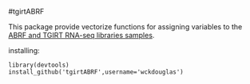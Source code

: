#tgirtABRF

This package provide vectorize functions for assigning variables to the [ABRF and TGIRT RNA-seq libraries samples](https://github.com/wckdouglas/tgirtERCC). 

installing: 

```
library(devtools)
install_github('tgirtABRF',username='wckdouglas')
```
